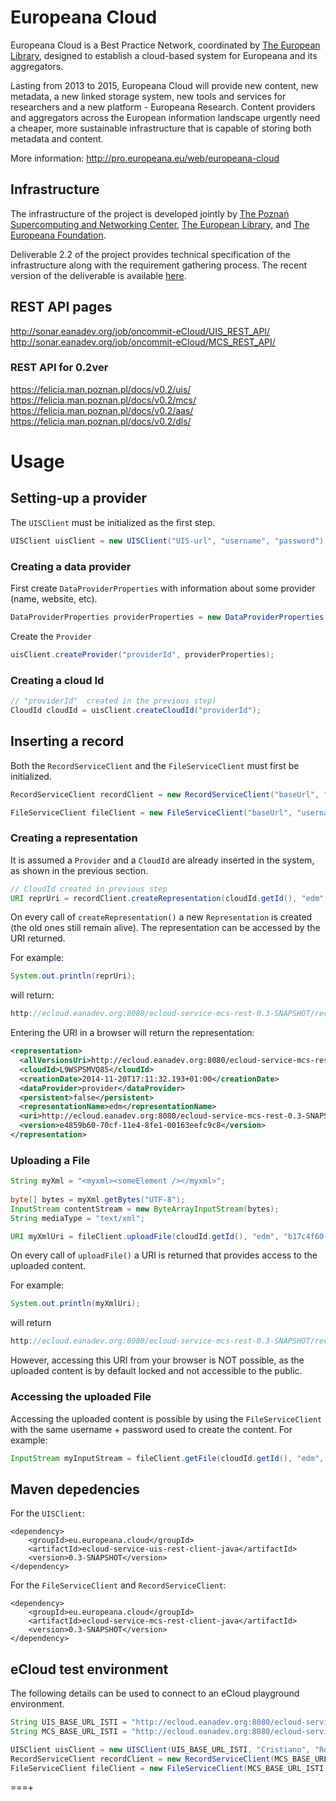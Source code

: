 Europeana Cloud
======

Europeana Cloud is a Best Practice Network, coordinated by [The European Library](http://www.theeuropeanlibrary.org/), designed to establish a cloud-based system for Europeana and its aggregators.

Lasting from 2013 to 2015, Europeana Cloud will provide new content, new metadata, a new linked storage system, new tools and services for researchers and a new platform - Europeana Research. Content providers and aggregators across the European information landscape urgently need a cheaper, more sustainable infrastructure that is capable of storing both metadata and content.

More information: http://pro.europeana.eu/web/europeana-cloud


## Infrastructure

The infrastructure of the project is developed jointly by [The Poznań Supercomputing and Networking Center](http://www.man.poznan.pl/online/en/), [The European Library](http://www.theeuropeanlibrary.org/), and [The Europeana Foundation](http://www.europeana.eu/). 

Deliverable 2.2 of the project provides technical specification of the infrastructure along with the requirement gathering process. The recent version of the deliverable is available [here](http://pro.europeana.eu/web/europeana-cloud/results/-/document_library_display/p6BV/view/1861920/57410).


## REST API pages
http://sonar.eanadev.org/job/oncommit-eCloud/UIS_REST_API/
http://sonar.eanadev.org/job/oncommit-eCloud/MCS_REST_API/

### REST API for 0.2ver
https://felicia.man.poznan.pl/docs/v0.2/uis/
https://felicia.man.poznan.pl/docs/v0.2/mcs/
https://felicia.man.poznan.pl/docs/v0.2/aas/
https://felicia.man.poznan.pl/docs/v0.2/dls/

# Usage

## Setting-up a provider

The `UISClient` must be initialized as the first step.

```java
UISClient uisClient = new UISClient("UIS-url", "username", "password");
```

### Creating a data provider


First create `DataProviderProperties` with information about some provider (name, website, etc).

```java
DataProviderProperties providerProperties = new DataProviderProperties("Sveriges nationalbibliotek", "address", "organisationWebsite", "organisationWebsiteURL", "digitalLibraryWebsite", "digitalLibraryURL", "contactPerson", "remarks");
```

Create the `Provider`

```java
uisClient.createProvider("providerId", providerProperties);
```

### Creating a cloud Id

 
```java
// "providerId"  created in the previous step)
CloudId cloudId = uisClient.createCloudId("providerId");
```

## Inserting a record

Both the `RecordServiceClient` and the `FileServiceClient` must first be initialized.

```java
RecordServiceClient recordClient = new RecordServiceClient("baseUrl", "username", "password");
```
```java
FileServiceClient fileClient = new FileServiceClient("baseUrl", "username", "password");
```

### Creating a representation  

It is assumed a `Provider` and a `CloudId` are already inserted in the system, as shown in the previous section.

```java
// CloudId created in previous step
URI reprUri = recordClient.createRepresentation(cloudId.getId(), "edm", "providerId");
```

On every call of `createRepresentation()` a new `Representation` is created (the old ones still remain alive). The representation can be accessed by the URI returned. 

For example:
```java
System.out.println(reprUri);
```

will return:
```java
http://ecloud.eanadev.org:8080/ecloud-service-mcs-rest-0.3-SNAPSHOT/records/L9WSPSMVQ85/representations/edm/versions/b17c4f60-70d0-11e4-8fe1-00163eefc9c8
```


Entering the URI in a browser will return the representation:
```xml
<representation>
  <allVersionsUri>http://ecloud.eanadev.org:8080/ecloud-service-mcs-rest-0.3-SNAPSHOT/records/L9WSPSMVQ85/representations/edm/versions</allVersionsUri>
  <cloudId>L9WSPSMVQ85</cloudId>
  <creationDate>2014-11-20T17:11:32.193+01:00</creationDate>
  <dataProvider>provider</dataProvider>
  <persistent>false</persistent>
  <representationName>edm</representationName>
  <uri>http://ecloud.eanadev.org:8080/ecloud-service-mcs-rest-0.3-SNAPSHOT/records/L9WSPSMVQ85/representations/edm/versions/e4859b60-70cf-11e4-8fe1-00163eefc9c8</uri>
  <version>e4859b60-70cf-11e4-8fe1-00163eefc9c8</version>
</representation>
```



### Uploading a File  

```java
String myXml = "<myxml><someElement /></myxml>";
        
byte[] bytes = myXml.getBytes("UTF-8");
InputStream contentStream = new ByteArrayInputStream(bytes);
String mediaType = "text/xml";

URI myXmlUri = fileClient.uploadFile(cloudId.getId(), "edm", "b17c4f60-70d0-11e4-8fe1-00163eefc9c8", contentStream, mediaType);
```

On every call of `uploadFile()` a URI is returned that provides access to the uploaded content.

For example:
```java
System.out.println(myXmlUri);
```

will return 
```java
http://ecloud.eanadev.org:8080/ecloud-service-mcs-rest-0.3-SNAPSHOT/records/L9WSPSMVQ85/representations/edm/versions/b17c4f60-70d0-11e4-8fe1-00163eefc9c8/files/ef9322a1-5416-4109-a727-2bdfecbf352d
```

However, accessing this URI from your browser is NOT possible, as the uploaded content is by default locked and not accessible to the public. 


### Accessing the uploaded File  

Accessing the uploaded content is possible by using the `FileServiceClient` with the same username + password used to create the content. For example:

```java
InputStream myInputStream = fileClient.getFile(cloudId.getId(), "edm", "b17c4f60-70d0-11e4-8fe1-00163eefc9c8", "ef9322a1-5416-4109-a727-2bdfecbf352d");
```

## Maven depedencies

For the `UISClient`:
```
<dependency>
    <groupId>eu.europeana.cloud</groupId>
    <artifactId>ecloud-service-uis-rest-client-java</artifactId>
    <version>0.3-SNAPSHOT</version>
</dependency>
```

For the `FileServiceClient` and `RecordServiceClient`:
```
<dependency>
    <groupId>eu.europeana.cloud</groupId>
    <artifactId>ecloud-service-mcs-rest-client-java</artifactId>
    <version>0.3-SNAPSHOT</version>
</dependency>
```

## eCloud test environment

The following details can be used to connect to an eCloud playground environment.

```java
String UIS_BASE_URL_ISTI = "http://ecloud.eanadev.org:8080/ecloud-service-uis-rest-0.3-SNAPSHOT";
String MCS_BASE_URL_ISTI = "http://ecloud.eanadev.org:8080/ecloud-service-mcs-rest-0.3-SNAPSHOT";

UISClient uisClient = new UISClient(UIS_BASE_URL_ISTI, "Cristiano", "Ronaldo");
RecordServiceClient recordClient = new RecordServiceClient(MCS_BASE_URL_ISTI, "Cristiano", "Ronaldo");
FileServiceClient fileClient = new FileServiceClient(MCS_BASE_URL_ISTI, "Cristiano", "Ronaldo");
```



===+
